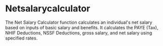 # Netsalarycalculator
The Net Salary Calculator function calculates an individual's net salary based on inputs of basic salary and benefits. It calculates the PAYE (Tax), NHIF Deductions, NSSF Deductions, gross salary, and net salary using specified rates.